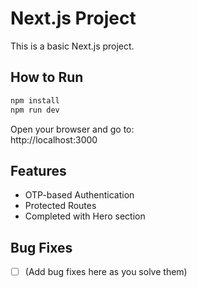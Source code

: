 # Next.js Project

This is a basic Next.js project.

## How to Run

```bash
npm install
npm run dev
```

Open your browser and go to:  
http://localhost:3000

## Features

- OTP-based Authentication
- Protected Routes
- Completed with Hero section

## Bug Fixes

- [ ] (Add bug fixes here as you solve them)
